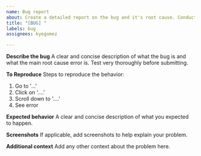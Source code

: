 ```yaml
---
name: Bug report
about: Create a detailed report on the bug and it's root cause. Conduct root cause error analysis
title: "[BUG] "
labels: bug
assignees: kyegomez

---
```


**Describe the bug**
A clear and concise description of what the bug is and what the main root cause error is. Test very thoroughly before submitting.

**To Reproduce**
Steps to reproduce the behavior:
1. Go to '...'
2. Click on '....'
3. Scroll down to '....'
4. See error

**Expected behavior**
A clear and concise description of what you expected to happen.

**Screenshots**
If applicable, add screenshots to help explain your problem.

**Additional context**
Add any other context about the problem here.
